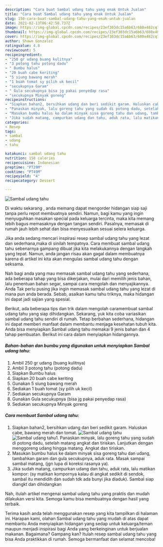 ```yaml
---
description: "Cara buat Sambal udang tahu yang enak Untuk Jualan"
title: "Cara buat Sambal udang tahu yang enak Untuk Jualan"
slug: 150-cara-buat-sambal-udang-tahu-yang-enak-untuk-jualan
date: 2021-02-13T06:42:58.737Z
image: https://img-global.cpcdn.com/recipes/23ef303dc15a6b63/680x482cq70/sambal-udang-tahu-foto-resep-utama.jpg
thumbnail: https://img-global.cpcdn.com/recipes/23ef303dc15a6b63/680x482cq70/sambal-udang-tahu-foto-resep-utama.jpg
cover: https://img-global.cpcdn.com/recipes/23ef303dc15a6b63/680x482cq70/sambal-udang-tahu-foto-resep-utama.jpg
author: Shawn Gonzalez
ratingvalue: 4.8
reviewcount: 5
recipeingredient:
- "250 gr udang buang kulitnya"
- "3 potong tahu potong dadu"
- " Bumbu halus"
- "20 buah cabe keriting"
- "5 siung bawang merah"
- "1 buah tomat sy pilih uk kecil"
- "secukupnya Garam"
- " Gula secukupnya bisa jg pakai penyedap rasa"
- "secukupnya Minyak goreng"
recipeinstructions:
- "Siapkan bahan2, bersihkan udang dan beri sedikit garam. Haluskan cabe, bawang merah dan tomat."
- "Panaskan minyak, lalu goreng tahu yang sudah di potong dadu, setelah matang angkat dan tiriskan. Lanjutkan dengan menggoreng udang hingga matang. Angkat dan tiriskan."
- "Masukan bumbu halus ke dalam minyak sisa goreng tahu dan udang, tambahkan garam dan gula secukupnya, aduk rata. Masak sampai sambal matang, (jgn lupa di koreksi rasanya ya)."
- "Jika sudah matang, campurkan udang dan tahu, aduk rata, lalu matikan kompor: (sy matikan kompornya kalau di angkat sedikit di sendok, sambal itu mendidih dan sudah tdk ada bunyi jika diaduk). Sambal siap diangkt dan dihidangkan"
categories:
- Resep
tags:
- sambal
- udang
- tahu

katakunci: sambal udang tahu 
nutrition: 158 calories
recipecuisine: Indonesian
preptime: "PT29M"
cooktime: "PT49M"
recipeyield: "4"
recipecategory: Dessert

---
```



![Sambal udang tahu](https://img-global.cpcdn.com/recipes/23ef303dc15a6b63/680x482cq70/sambal-udang-tahu-foto-resep-utama.jpg)

Di waktu  sekarang , anda memang dapat mengorder hidangan siap saji tanpa perlu repot membuatnya sendiri. Namun, bagi kamu yang ingin menyuguhkan masakan special pada keluarga tercinta, maka kita memang lebih bagus memasaknya dengan tangan sendiri. Pasalnya, memasak di rumah jauh lebih sehat dan bisa menyesuaikan sesuai selera keluarga.

Jika anda sedang mencari inspirasi resep sambal udang tahu yang lezat dan sederhana,maka di sinilah tempatnya. Cara membuat sambal udang tahu  sebenarnya gampang dibuat jika kita melakukannya dengan langkah yang tepat. Namun, anda jangan risau akan gagal dalam membuatnya 
karena di artikel ini kita akan mengulas sambal udang tahu dengan seksama.  



Nah bagi anda yang mau memasak sambal udang tahu yang sederhana, ada beberapa tahap yang bisa dikerjakan, mulai dari memilih jenis bahan, lalu penentuan bahan segar, sampai cara mengolah dan menyajikannya. Anda Tak perlu pusing jika ingin memasak sambal udang tahu yang lezat di mana pun anda berada. Sebab, asalkan kamu  tahu triknya, maka hidangan ini dapat jadi sajian yang spesial.

Berikut, ada beberapa tips dan trik dalam mengolah caramembuat sambal udang tahu yang siap dihidangkan. Sekarang, yuk kita coba variasikan sambal udang tahu sendiri di rumah. Tetap berbahan sederhana, hidangan ini dapat memberi manfaat dalam membantu menjaga kesehatan tubuh kita. Anda bisa menyiapkan Sambal udang tahu memakai 9 jenis bahan dan 4 tahap pembuatan. Berikut ini cara dalam menyiapkan hidangannya.

<!--inarticleads1-->

##### Bahan-bahan dan bumbu yang digunakan untuk menyiapkan Sambal udang tahu:

1. Ambil 250 gr udang (buang kulitnya)
1. Ambil 3 potong tahu (potong dadu)
1. Siapkan  Bumbu halus
1. Siapkan 20 buah cabe keriting
1. Gunakan 5 siung bawang merah
1. Sediakan 1 buah tomat (sy pilih uk kecil)
1. Sediakan secukupnya Garam
1. Gunakan  Gula secukupnya (bisa jg pakai penyedap rasa)
1. Sediakan secukupnya Minyak goreng




<!--inarticleads2-->

##### Cara membuat Sambal udang tahu:

1. Siapkan bahan2, bersihkan udang dan beri sedikit garam. Haluskan cabe, bawang merah dan tomat.
<img src="https://img-global.cpcdn.com/steps/75576555f5cf456a/160x128cq70/sambal-udang-tahu-langkah-memasak-1-foto.jpg" alt="Sambal udang tahu"><img src="https://img-global.cpcdn.com/steps/a68957d85cf9177d/160x128cq70/sambal-udang-tahu-langkah-memasak-1-foto.jpg" alt="Sambal udang tahu">1. Panaskan minyak, lalu goreng tahu yang sudah di potong dadu, setelah matang angkat dan tiriskan. Lanjutkan dengan menggoreng udang hingga matang. Angkat dan tiriskan.
1. Masukan bumbu halus ke dalam minyak sisa goreng tahu dan udang, tambahkan garam dan gula secukupnya, aduk rata. Masak sampai sambal matang, (jgn lupa di koreksi rasanya ya).
1. Jika sudah matang, campurkan udang dan tahu, aduk rata, lalu matikan kompor: (sy matikan kompornya kalau di angkat sedikit di sendok, sambal itu mendidih dan sudah tdk ada bunyi jika diaduk). Sambal siap diangkt dan dihidangkan




Nah, itulah artikel mengenai  sambal udang tahu  yang praktis dan mudah dilakukan versi kita. Semoga kamu bisa membuatnya dengan hasil yang terbaik. 

Terima kasih anda telah menggunakan resep yang kita tampilkan di halaman ini. Harapan kami, olahan  Sambal udang tahu yang mudah di atas dapat membantu Anda menyiapkan hidangan yang sedap untuk keluarga/teman maupun menjadi inspirasi bagi Anda yang berkeinginan untuk berjualan makanan. Bagaimana? Gampang kan? Itulah resep sambal udang tahu yang bisa Anda praktikkan di rumah. Semoga bermanfaat dan selamat mencoba!

